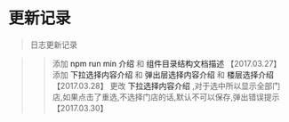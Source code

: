 # 更新记录

> 日志更新记录

>> 添加 <a v-link="{name:'intro'}">npm run min 介绍</a> 和 <a v-link="{name:'dir'}">组件目录结构文档描述</a> 【2017.03.27】
>> 添加 <a v-link="{name:'dropchoose'}">下拉选择内容介绍</a> 和 <a v-link="{name:'dialogchoose'}">弹出层选择内容介绍</a> 和 <a v-link="{name:'floorchoose'}">楼层选择介绍</a> 【2017.03.28】
>> 更改 <a v-link="{name:'dialogchoose'}">下拉选择内容介绍</a> ,对于选中所以显示全部门店,如果点击了重选,不选择门店的话,默认不可以保存,弹出错误提示 【2017.03.30】